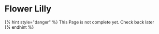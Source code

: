 # Flower Lilly

{% hint style="danger" %}
This Page is not complete yet. Check back later
{% endhint %}

